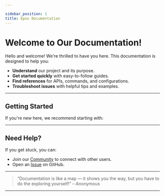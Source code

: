 ```yaml
---

sidebar_position: 1
title: Epos Documentation
---
```

# Welcome to Our Documentation! 

Hello and welcome! We're thrilled to have you here. This documentation is designed to help you:

- **Understand** our project and its purpose.
- **Get started quickly** with easy-to-follow guides.
- **Find references** for APIs, commands, and configurations.
- **Troubleshoot issues** with helpful tips and examples.

---

## Getting Started

If you're new here, we recommend starting with:



---

## Need Help?

If you get stuck, you can:


- Join our [Community](https://example.com/community) to connect with other users.
- Open an [Issue](https://github.com/example/project/issues) on GitHub.

---

> “Documentation is like a map — it shows you the way, but you have to do the exploring yourself!” – Anonymous

---